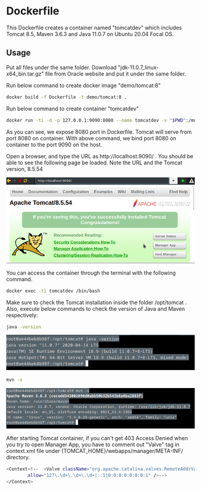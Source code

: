 # Dockerfile
This Dockerfile creates a container named "tomcatdev" which includes Tomcat 8.5, Maven 3.6.3 and Java 11.0.7 on Ubuntu 20.04 Focal OS.

## Usage

Put all files under the same folder. 
Download "jdk-11.0.7_linux-x64_bin.tar.gz" file from Oracle website and put it under the same folder.

Run below command to create docker image "demo/tomcat:8" 

```bash
docker build -f Dockerfile -t demo/tomcat:8 .
```
Run below command to create container "tomcatdev"

```bash
docker run -ti -d -p 127.0.0.1:9090:8080 --name tomcatdev -v "$PWD":/mnt/ demo/tomcat:8
```
As you can see, we expose 8080 port in Dockerfile. Tomcat will serve from port 8080 on container.
With above command, we bind port 8080 on container to the port 9090 on the host.

Open a browser, and type the URL as http://localhost:9090/ . You should be able to see the following page be loaded. Note the URL and the Tomcat version, 8.5.54

![all text](https://github.com/yasinunal/dockerfile/blob/master/tomcat_8.5.54.png)

You can access the container through the terminal with the following command. 

```bash
docker exec -ti tomcatdev /bin/bash
```
Make sure to check the Tomcat installation inside the folder /opt/tomcat . Also, execute below commands to check the version of Java and Maven respectively:

```bash
java -version
```
![all text](https://github.com/yasinunal/dockerfile/blob/master/java_version.png)


```bash
mvn -v
```
![all text](https://github.com/yasinunal/dockerfile/blob/master/maven_version.png)

After starting Tomcat container, if you can't get 403 Access Denied when you try to open Manager App, you have to comment out "Valve" tag in context.xml file under {TOMCAT_HOME}/webapps/manager/META-INF/ directory.

```bash
<Context<!--  <Valve className="org.apache.catalina.valves.RemoteAddrValve"
        allow="127\.\d+\.\d+\.\d+|::1|0:0:0:0:0:0:0:1" />-->
</Context>
```
